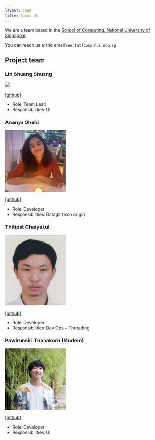 ```yaml
---
layout: page
title: About Us
---
```


We are a team based in the [School of Computing, National University of Singapore](http://www.comp.nus.edu.sg).

You can reach us at the email `seer[at]comp.nus.edu.sg`

## Project team

### Lin Shuang Shuang

<img src="images/lin-shuang-shuang.png" width="200px">

[[github](http://github.com/johndoe)]

- Role: Team Lead
- Responsibilities: UI

### Ananya Shahi

<img src="images/ananya21.png" width="200px">

[[github](http://github.com/ananya21)]

- Role: Developer
- Responsibilities: Datagit fetch origin



### Thitipat Chaiyakul

<img src="images/thitipatc.png" width="200px">

[[github](http://github.com/ThitipatC)]

- Role: Developer
- Responsibilities: Dev Ops + Threading

### Pawirunsiri Thanakorn (Modem)

<img src="images/modembcc.png" width="200px">

[[github](http://github.com/modembcc)]

<!-- [[portfolio](team/johndoe.md)] -->

- Role: Developer
- Responsibilities: UI
